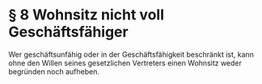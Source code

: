 # § 8 Wohnsitz nicht voll Geschäftsfähiger
Wer geschäftsunfähig oder in der Geschäftsfähigkeit beschränkt ist, kann ohne den Willen seines gesetzlichen Vertreters einen Wohnsitz weder begründen noch aufheben.